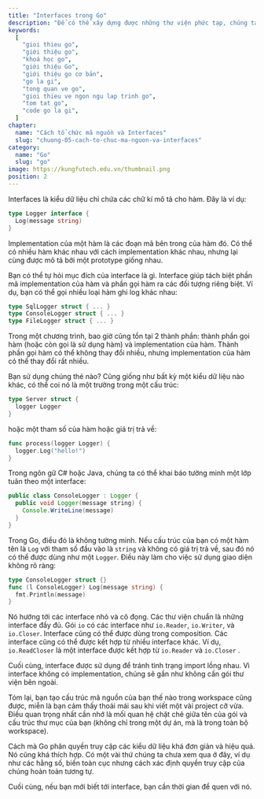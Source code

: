 ```yaml
---
title: "Interfaces trong Go"
description: "Để có thể xây dựng được những thư viện phức tạp, chúng ta cần tìm hiểu về khái niệm gói (packages). Trong Go, mỗi gói được đặt tên theo cấu trúc của thử mục trong workspace."
keywords:
  [
    "gioi thieu go",
    "giới thiệu go",
    "khoá học go",
    "giới thiệu Go",
    "giới thiệu go cơ bản",
    "go la gi",
    "tong quan ve go",
    "gioi thieu ve ngon ngu lap trinh go",
    "tom tat go",
    "code go la gi",
  ]
chapter:
  name: "Cách tổ chức mã nguồn và Interfaces"
  slug: "chuong-05-cach-to-chuc-ma-nguon-va-interfaces"
category:
  name: "Go"
  slug: "go"
image: https://kungfutech.edu.vn/thumbnail.png
position: 2
---
```


Interfaces là kiểu dữ liệu chỉ chứa các chữ kí mô tả cho hàm. Đây là ví dụ:

```go
type Logger interface {
  Log(message string)
}
```

Implementation của một hàm là các đoạn mã bên trong của hàm đó. Có thể có nhiều hàm khác nhau với cách implementation khác nhau, nhưng lại cùng được mô tả bởi một prototype giống nhau.

Bạn có thể tự hỏi mục đích của interface là gì. Interface giúp tách biệt phần mã implementation của hàm và phần gọi hàm ra các đối tượng riêng biệt. Ví dụ, bạn có thể gọi nhiều loại hàm ghi log khác nhau:

```go
type SqlLogger struct { ... }
type ConsoleLogger struct { ... }
type FileLogger struct { ... }
```

Trong một chương trình, bao giờ cũng tồn tại 2 thành phần: thành phần gọi hàm (hoặc còn gọi là sử dụng hàm) và implementation của hàm. Thành phần gọi hàm có thể không thay đổi nhiều, nhưng implementation của hàm có thể thay đổi rất nhiều.

Bạn sử dụng chúng thé nào? Cũng giống như bất kỳ một kiểu dữ liệu nào khác, có thể coi nó là một trường trong một cấu trúc:

```go
type Server struct {
  logger Logger
}
```

hoặc một tham số của hàm hoặc giá trị trả về:

```go
func process(logger Logger) {
  logger.Log("hello!")
}
```

Trong ngôn gữ C# hoặc Java, chúng ta có thể khai báo tường minh một lớp tuân theo một interface:

```java
public class ConsoleLogger : Logger {
  public void Logger(message string) {
    Console.WriteLine(message)
  }
}
```

Trong Go, điều đó là không tường minh. Nếu cấu trúc của bạn có một hàm tên là `Log` với tham số đầu vào là `string` và không có giá trị trả về, sau đó nó có thể được dùng như một `Logger`. Điều này làm cho việc sử dụng giao diện không rõ ràng:

```go
type ConsoleLogger struct {}
func (l ConsoleLogger) Log(message string) {
  fmt.Println(message)
}
```

Nó hướng tới các interface nhỏ và cô đọng. Các thư viện chuẩn là những interface đầy đủ. Gói `io` có các interface như `io.Reader`, `io.Writer`, và `io.Closer`.
Interface cũng có thể được dùng trong composition. Các interface cũng có thể được kết hợp từ nhiều interface khác. Ví dụ, `io.ReadCloser` là một interface được kết hợp từ `io.Reader` và `io.Closer` .

Cuối cùng, interface được sử dụng để tránh tình trạng import lồng nhau. Vì interface không có implementation, chúng sẽ gần như không cần gói thư viện bên ngoài.

<content-warning>

Tóm lại, bạn tạo cấu trúc mã nguồn của bạn thế nào trong workspace cũng được, miễn là bạn cảm thấy thoải mái sau khi viết một vài project cỡ vừa. Điều quan trọng nhất cần nhớ là mối quan hệ chặt chẽ giữa tên của gói và cấu trúc thư mục của bạn (không chỉ trong một dự án, mà là trong toàn bộ workspace).

Cách mà Go phân quyền truy cập các kiểu dữ liệu khá đơn giản và hiệu quả. Nó cũng khá thích hợp. Có một vài thứ chúng ta chưa xem qua ở đây, ví dụ như các hằng số, biến toàn cục nhưng cách xác định quyền truy cập của chúng hoàn toàn tương tự.

Cuối cùng, nếu bạn mới biết tới interface, bạn cần thời gian để quen với nó.

</content-warning>
